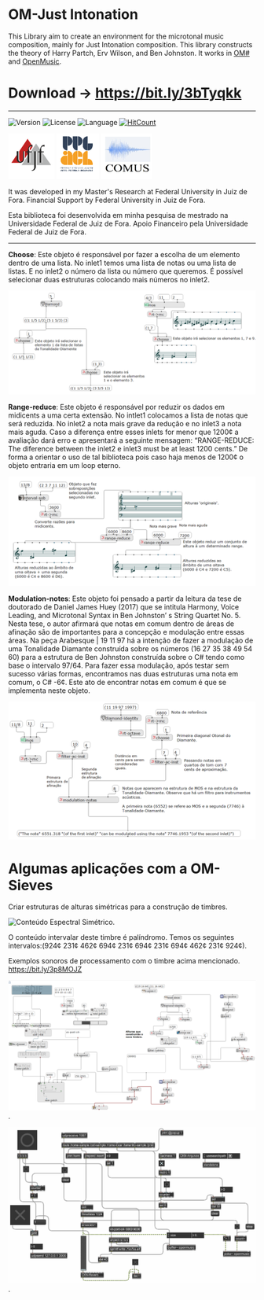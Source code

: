 # OM-Just Intonation
This Library aim to create an environment for the microtonal music composition, mainly for Just Intonation composition. This library constructs the theory of Harry Partch, Erv Wilson, and Ben Johnston. It works in [OM#](https://github.com/cac-t-u-s/om-sharp) and [OpenMusic](https://github.com/openmusic-project/openmusic/releases).

# Download -> https://bit.ly/3bTyqkk 

---

![Version](https://img.shields.io/badge/version-1.0-green.svg?style=flat-square) ![License](https://img.shields.io/badge/license-GPL3-blue.svg?style=flat-square) ![Language](https://img.shields.io/badge/language-Lisp-yellow.svg?style=flat-square) [![HitCount](http://hits.dwyl.com/charlesneimog/om-ji.svg)](http://hits.dwyl.com/charlesneimog/om-ji)

![UFJF](https://github.com/charlesneimog/OM-Sieves/blob/master/Imagens/ufjf.png) ![PPGACL](https://github.com/charlesneimog/OM-Sieves/blob/master/Imagens/ppgacl.png) ![PPGACL](https://github.com/charlesneimog/OM-Sieves/blob/master/Imagens/comus.png)

It was developed in my Master's Research at Federal University in Juiz de Fora. Financial Support by Federal University in Juiz de Fora.

Esta biblioteca foi desenvolvida em minha pesquisa de mestrado na Universidade Federal de Juiz de Fora. Apoio Financeiro pela Universidade Federal de Juiz de Fora.

------

**Choose**: Este objeto é responsável por fazer a escolha de um elemento dentro de uma lista. No inlet1 temos uma lista de notas ou uma lista de listas. E no inlet2 o número da lista ou número que queremos. É possível selecionar duas estruturas colocando mais números no inlet2. 

![Choose](https://github.com/charlesneimog/OM-JI/blob/master/resources/Imagens/choose.png)

**Range-reduce**: Este objeto é responsável por reduzir os dados em midicents a uma certa extensão. No intlet1 colocamos a lista de notas que será reduzida. No inlet2 a nota mais grave da redução e no inlet3 a nota mais aguda. Caso a diferença entre esses inlets for menor que 1200¢ a avaliação dará erro e apresentará a seguinte mensagem: “RANGE-REDUCE: The diference between the inlet2 e inlet3 must be at least 1200 cents.” De forma a orientar o uso de tal biblioteca pois caso haja menos de 1200¢ o objeto entraria em um loop eterno.

![Range Reduce](https://github.com/charlesneimog/OM-JI/blob/master/resources/Imagens/Range%20Reduce.png)

**Modulation-notes**: Este objeto foi pensado a partir da leitura da tese de doutorado de Daniel James Huey (2017) que se intitula Harmony, Voice Leading, and Microtonal Syntax in Ben Johnston’ s String Quartet No. 5. Nesta tese, o autor afirmará que notas em comum dentro de áreas de afinação são de importantes para a concepção e modulação entre essas áreas. Na peça Arabesque | 19 11 97 há a intenção de fazer a modulação de uma Tonalidade Diamante construída sobre os números (16 27 35 38 49 54 60) para a estrutura de Ben Johnston construída sobre o C# tendo como base o intervalo 97/64. Para fazer essa modulação, após testar sem sucesso várias formas, encontramos nas duas estruturas uma nota em comum, o C# -6¢. Este ato de encontrar notas em comum é que se implementa neste objeto. 

![Modulation Notes](https://github.com/charlesneimog/OM-JI/blob/master/resources/Imagens/Modulations%20notes.png)



# Algumas aplicações com a OM-Sieves

Criar estruturas de alturas simétricas para a construção de timbres. 

![Conteúdo Espectral Simétrico](https://github.com/charlesneimog/OM-JI/blob/master/resources/Imagens/Conte%C3%BAdo%20espectral%20simetrica%20.png).

O conteúdo intervalar deste timbre é palíndromo. Temos os seguintes intervalos:(924¢ 231¢ 462¢ 694¢ 231¢ 694¢ 231¢ 694¢ 462¢ 231¢ 924¢).

Exemplos sonoros de processamento com o timbre acima mencionado. https://bit.ly/3p8MOJZ


![Patch em OM#](https://github.com/charlesneimog/OM-JI/blob/master/resources/Imagens/Change%20the%20partials%20of%20the%20timbre.png).

![Ressíntese no MAX/MSP](https://github.com/charlesneimog/OM-JI/blob/master/resources/Imagens/Exemplo%20no%20Max-MSP.png).
